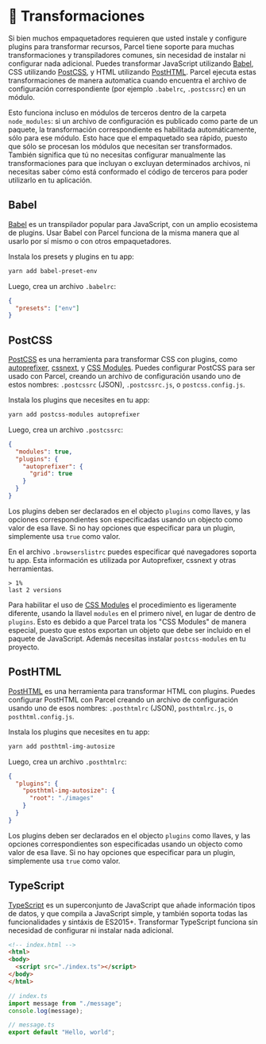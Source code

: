 # 🐠 Transformaciones

Si bien muchos empaquetadores requieren que usted instale y configure plugins para transformar recursos, Parcel tiene soporte para muchas transformaciones y transpiladores comunes, sin necesidad de instalar ni configurar nada adicional. Puedes transformar JavaScript utilizando [Babel](https://babeljs.io), CSS utilizando [PostCSS](http://postcss.org), y HTML utilizando [PostHTML](https://github.com/posthtml/posthtml). Parcel ejecuta estas transformaciones de manera automatica cuando encuentra el archivo de configuración correspondiente (por ejemplo `.babelrc`, `.postcssrc`) en un módulo.

Esto funciona incluso en módulos de terceros dentro de la carpeta `node_modules`: si un archivo de configuración es publicado como parte de un paquete, la transformación correspondiente es habilitada automáticamente, sólo para ese módulo. Esto hace que el empaquetado sea rápido, puesto que sólo se procesan los módulos que necesitan ser transformados. También significa que tú no necesitas configurar manualmente las transformaciones para que incluyan o excluyan determinados archivos, ni necesitas saber cómo está conformado el código de terceros para poder utilizarlo en tu aplicación.

## Babel

[Babel](https://babeljs.io) es un transpilador popular para JavaScript, con un amplio ecosistema de plugins. Usar Babel con Parcel funciona de la misma manera que al usarlo por sí mismo o con otros empaquetadores.

Instala los presets y plugins en tu app:

```bash
yarn add babel-preset-env
```

Luego, crea un archivo `.babelrc`:

```json
{
  "presets": ["env"]
}
```

## PostCSS

[PostCSS](http://postcss.org) es una herramienta para transformar CSS con plugins, como [autoprefixer](https://github.com/postcss/autoprefixer), [cssnext](http://cssnext.io/), y [CSS Modules](https://github.com/css-modules/css-modules). Puedes configurar PostCSS para ser usado con Parcel, creando un archivo de configuración usando uno de estos nombres: `.postcssrc` (JSON), `.postcssrc.js`, o `postcss.config.js`.

Instala los plugins que necesites en tu app:

```bash
yarn add postcss-modules autoprefixer
```

Luego, crea un archivo `.postcssrc`:

```json
{
  "modules": true,
  "plugins": {
    "autoprefixer": {
      "grid": true
    }
  }
}
```

Los plugins deben ser declarados en el objecto `plugins` como llaves, y las opciones correspondientes son especificadas usando un objecto como valor de esa llave. Si no hay opciones que especificar para un plugin, simplemente usa `true` como valor.

En el archivo `.browserslistrc` puedes especificar qué navegadores soporta tu app. Esta información es utilizada por Autoprefixer, cssnext y otras herramientas.

```
> 1%
last 2 versions
```

Para habilitar el uso de [CSS Modules](https://github.com/css-modules/css-modules) el procedimiento es ligeramente diferente, usando la llavel `modules` en el primero nivel, en lugar de dentro de `plugins`. Esto es debido a que Parcel trata los "CSS Modules" de manera especial, puesto que estos exportan un objeto que debe ser incluido en el paquete de JavaScript. Además necesitas instalar `postcss-modules` en tu proyecto.

## PostHTML

[PostHTML](https://github.com/posthtml/posthtml) es una herramienta para transformar HTML con plugins. Puedes configurar PostHTML con Parcel creando un archivo de configuración usando uno de esos nombres: `.posthtmlrc` (JSON), `posthtmlrc.js`, o `posthtml.config.js`.

Instala los plugins que necesites en tu app:

```bash
yarn add posthtml-img-autosize
```

Luego, crea un archivo `.posthtmlrc`:

```json
{
  "plugins": {
    "posthtml-img-autosize": {
      "root": "./images"
    }
  }
}
```

Los plugins deben ser declarados en el objecto `plugins` como llaves, y las opciones correspondientes son especificadas usando un objecto como valor de esa llave. Si no hay opciones que especificar para un plugin, simplemente usa `true` como valor.

## TypeScript

[TypeScript](https://www.typescriptlang.org/) es un superconjunto de JavaScript que añade información tipos de datos, y que compila a JavaScript simple, y también soporta todas las funcionalidades y sintáxis de ES2015+. Transformar TypeScript funciona sin necesidad de configurar ni instalar nada adicional.

```html
<!-- index.html -->
<html>
<body>
  <script src="./index.ts"></script>
</body>
</html>
```
```typescript
// index.ts
import message from "./message";
console.log(message);
```
```typescript
// message.ts
export default "Hello, world";
```
